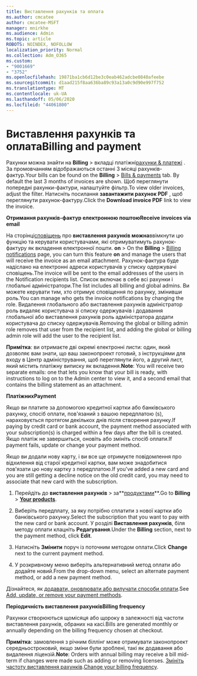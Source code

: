 ```yaml
---
title: Виставлення рахунків та оплата
ms.author: cmcatee
author: cmcatee-MSFT
manager: mnirkhe
ms.audience: Admin
ms.topic: article
ROBOTS: NOINDEX, NOFOLLOW
localization_priority: Normal
ms.collection: Adm_O365
ms.custom:
- "9001669"
- "3752"
ms.openlocfilehash: 19871ba1cb6d12be3c0eab462adcbe0840afeebe
ms.sourcegitcommit: d1aad215f8aa636ba89c93a13a0c9d90e997f752
ms.translationtype: MT
ms.contentlocale: uk-UA
ms.lasthandoff: 05/06/2020
ms.locfileid: "44061800"
---
```

# <a name="billing-and-payment"></a><span data-ttu-id="bbaad-102">Виставлення рахунків та оплата</span><span class="sxs-lookup"><span data-stu-id="bbaad-102">Billing and payment</span></span>

<span data-ttu-id="bbaad-103">Рахунки можна знайти на **Billing** > вкладці платіжні[рахунки & платежі](https://go.microsoft.com/fwlink/p/?linkid=848039) .  За промовчанням відображаються останні 3 місяці рахунків-фактур.</span><span class="sxs-lookup"><span data-stu-id="bbaad-103">Your bills can be found on the **Billing** > [Bills & payments](https://go.microsoft.com/fwlink/p/?linkid=848039) tab.  By default the last 3 months of invoices are shown.</span></span>  <span data-ttu-id="bbaad-104">Щоб переглянути попередні рахунки-фактури, налаштуйте фільтр.</span><span class="sxs-lookup"><span data-stu-id="bbaad-104">To view older invoices, adjust the filter.</span></span>  <span data-ttu-id="bbaad-105">Натисніть посилання **завантажити рахунок PDF** , щоб переглянути рахунок-фактуру.</span><span class="sxs-lookup"><span data-stu-id="bbaad-105">Click the **Download invoice PDF** link to view the invoice.</span></span>

<span data-ttu-id="bbaad-106">**Отримання рахунків-фактур електронною поштою**</span><span class="sxs-lookup"><span data-stu-id="bbaad-106">**Receive invoices via email**</span></span>

<span data-ttu-id="bbaad-107">На сторінці[сповіщень](https://go.microsoft.com/fwlink/p/?linkid=853212) про **виставлення рахунків можна**ввімкнути цю функцію та керувати користувачами, які отримуватимуть рахунок-фактуру як вкладення електронної пошти. **on**  > </span><span class="sxs-lookup"><span data-stu-id="bbaad-107">On the **Billing** > [Billing notifications](https://go.microsoft.com/fwlink/p/?linkid=853212) page, you can turn this feature **on** and manage the users that will receive the invoice as an email attachment.</span></span> <span data-ttu-id="bbaad-108">Рахунок-фактура буде надіслано на електронні адреси користувачів у списку одержувачі сповіщень.</span><span class="sxs-lookup"><span data-stu-id="bbaad-108">The invoice will be sent to the email addresses of the users in the Notification recipients list.</span></span> <span data-ttu-id="bbaad-109">Список включає в себе всі рахунки і глобальні адміністратори.</span><span class="sxs-lookup"><span data-stu-id="bbaad-109">The list includes all billing and global admins.</span></span>  <span data-ttu-id="bbaad-110">Ви можете керувати тим, хто отримує сповіщення по рахунку, змінивши роль.</span><span class="sxs-lookup"><span data-stu-id="bbaad-110">You can manage who gets the invoice notifications by changing the role.</span></span>  <span data-ttu-id="bbaad-111">Видалення глобального або виставлення рахунків адміністратор роль видаляє користувача зі списку одержувачів і додавання глобальної або виставлення рахунків роль адміністратора додати користувача до списку одержувачів.</span><span class="sxs-lookup"><span data-stu-id="bbaad-111">Removing the global or billing admin role removes that user from the recipient list, and adding the global or billing admin role will add the user to the recipient list.</span></span>

<span data-ttu-id="bbaad-112">**Примітка**: ви отримаєте дві окремі електронні листи: один, який дозволяє вам знати, що ваш законопроект готовий, з інструкціями для входу в Центр адміністрування, щоб переглянути його, а другий лист, який містить платіжну виписку як вкладення.</span><span class="sxs-lookup"><span data-stu-id="bbaad-112">**Note**: You will receive two separate emails: one that lets you know that your bill is ready, with instructions to log on to the Admin center to view it, and a second email that contains the billing statement as an attachment.</span></span>

<span data-ttu-id="bbaad-113">**Платіжних**</span><span class="sxs-lookup"><span data-stu-id="bbaad-113">**Payment**</span></span>

<span data-ttu-id="bbaad-114">Якщо ви платите за допомогою кредитної картки або банківського рахунку, спосіб оплати, пов'язаний з вашою передплатою (s), нараховується протягом декількох днів після створення рахунку.</span><span class="sxs-lookup"><span data-stu-id="bbaad-114">If paying by credit card or bank account, the payment method associated with your subscription(s) is charged within a few days after the bill is created.</span></span>  <span data-ttu-id="bbaad-115">Якщо платіж не завершиться, оновіть або змініть спосіб оплати.</span><span class="sxs-lookup"><span data-stu-id="bbaad-115">If payment fails, update or change your payment method.</span></span> 

<span data-ttu-id="bbaad-116">Якщо ви додали нову карту, і ви все ще отримуєте повідомлення про відхилення від старої кредитної картки, вам може знадобитися пов'язати цю нову картку з передплатою.</span><span class="sxs-lookup"><span data-stu-id="bbaad-116">If you've added a new card and you are still getting a decline notice on the old credit card, you may need to associate that new card with the subscription.</span></span>

1. <span data-ttu-id="bbaad-117">Перейдіть до **виставлення рахунків** > за**[продуктами](https://go.microsoft.com/fwlink/p/?linkid=842054)**.</span><span class="sxs-lookup"><span data-stu-id="bbaad-117">Go to **Billing** > **[Your products](https://go.microsoft.com/fwlink/p/?linkid=842054)**.</span></span>

2. <span data-ttu-id="bbaad-118">Виберіть передплату, за яку потрібно сплатити з нової картки або банківського рахунку.</span><span class="sxs-lookup"><span data-stu-id="bbaad-118">Select the subscription that you want to pay with the new card or bank account.</span></span> <span data-ttu-id="bbaad-119">У розділі **Виставлення рахунків**, біля методу оплати клацніть **Редагування**.</span><span class="sxs-lookup"><span data-stu-id="bbaad-119">Under the **Billing** section, next to the payment method, click **Edit**.</span></span>

3. <span data-ttu-id="bbaad-120">Натисніть **Змінити** поруч із поточним методом оплати.</span><span class="sxs-lookup"><span data-stu-id="bbaad-120">Click **Change** next to the current payment method.</span></span>

4. <span data-ttu-id="bbaad-121">У розкривному меню виберіть альтернативний метод оплати або додайте новий.</span><span class="sxs-lookup"><span data-stu-id="bbaad-121">From the drop-down menu, select an alternate payment method, or add a new payment method.</span></span>

<span data-ttu-id="bbaad-122">Дізнайтеся, як [додавати, оновлювати або вилучати способи оплати](https://go.microsoft.com/fwlink/?linkid=2118133).</span><span class="sxs-lookup"><span data-stu-id="bbaad-122">See [Add, update, or remove your payment methods](https://go.microsoft.com/fwlink/?linkid=2118133).</span></span>

<span data-ttu-id="bbaad-123">**Періодичність виставлення рахунків**</span><span class="sxs-lookup"><span data-stu-id="bbaad-123">**Billing frequency**</span></span>

<span data-ttu-id="bbaad-124">Рахунки створюються щомісяця або щороку в залежності від частоти виставлення рахунків, обраних на касі.</span><span class="sxs-lookup"><span data-stu-id="bbaad-124">Bills are generated monthly or annually depending on the billing frequency chosen at checkout.</span></span>  

<span data-ttu-id="bbaad-125">**Примітка**: замовлення з річним біллінг може отримувати законопроект середньостроковий, якщо зміни були зроблені, такі як додавання або видалення ліцензій.</span><span class="sxs-lookup"><span data-stu-id="bbaad-125">**Note**: Orders with annual billing may receive a bill mid-term if changes were made such as adding or removing licenses.</span></span>  <span data-ttu-id="bbaad-126">[Змініть частоту виставлення рахунків](https://go.microsoft.com/fwlink/?linkid=2119148).</span><span class="sxs-lookup"><span data-stu-id="bbaad-126">[Change your billing frequency](https://go.microsoft.com/fwlink/?linkid=2119148).</span></span>
